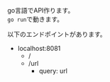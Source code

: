 go言語でAPI作ります。  
`go run`で動きます。  
  
以下のエンドポイントがあります。
* localhost:8081
  * /
  * /url
    * query: url